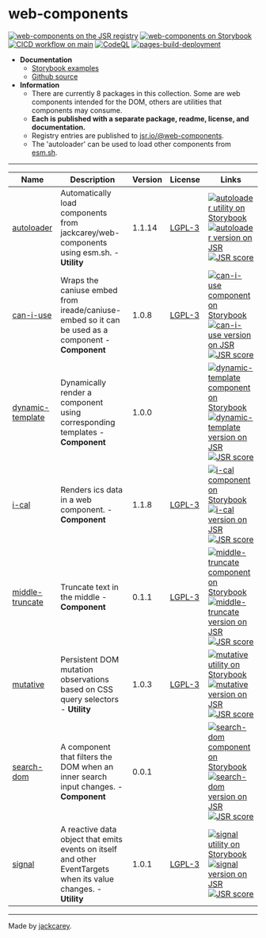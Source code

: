 # web-components

[![web-components on the JSR registry](https://jsr.io/badges/@web-components)](https://jsr.io/@web-components)
[![web-components on Storybook](https://cdn.jsdelivr.net/gh/storybookjs/brand@main/badge/badge-storybook.svg)](https://jackcarey.co.uk/web-components/storybook-static/)
[![CICD workflow on main](https://github.com/jackcarey/web-components/actions/workflows/cicd.yml/badge.svg?branch=main)](https://github.com/jackcarey/web-components/actions/workflows/cicd.yml?query=branch%3Amain)
[![CodeQL](https://github.com/jackcarey/web-components/actions/workflows/github-code-scanning/codeql/badge.svg)](https://github.com/jackcarey/web-components/actions/workflows/github-code-scanning/codeql)
[![pages-build-deployment](https://github.com/jackcarey/web-components/actions/workflows/pages/pages-build-deployment/badge.svg)](https://github.com/jackcarey/web-components/actions/workflows/pages/pages-build-deployment)

-   **Documentation**
    -   [Storybook examples](https://jackcarey.co.uk/web-components/docs/)
    -   [Github source](https://github.com/jackcarey/web-components)
-   **Information**
    -   There are currently 8 packages in this collection. Some are web components intended for the DOM, others are utilities that components may consume.
    -   **Each is published with a separate package, readme, license, and documentation.**
    -   Registry entries are published to [jsr.io/@web-components](https://jsr.io/@web-components).
    -   The 'autoloader' can be used to load other components from [esm.sh](https://esm.sh/).

---

| Name | Description | Version | License | Links |
| --- | --- | --- | --- | --- |
| [autoloader](https://jackcarey.co.uk/web-components/docs/?path=/docs/utilities-autoloader) | Automatically load components from jackcarey/web-components using esm.sh. - **Utility** | 1.1.14 | [LGPL-3](https://www.tldrlegal.com/search?query=LGPL-3) | [![autoloader utility on Storybook](https://cdn.jsdelivr.net/gh/storybookjs/brand@main/badge/badge-storybook.svg)](https://jackcarey.co.uk/web-components/docs/?path=/docs/utilities-autoloader) [![autoloader version on JSR](https://jsr.io/badges/@web-components/autoloader)](https://jsr.io/@web-components/autoloader/versions) [![JSR score](https://jsr.io/badges/@web-components/autoloader/score)](https://jsr.io/@web-components/autoloader/score) |
| [can-i-use](https://jackcarey.co.uk/web-components/docs/?path=/docs/components-can-i-use) | Wraps the caniuse embed from ireade/caniuse-embed so it can be used as a component - **Component** | 1.0.8 | [LGPL-3](https://www.tldrlegal.com/search?query=LGPL-3) | [![can-i-use component on Storybook](https://cdn.jsdelivr.net/gh/storybookjs/brand@main/badge/badge-storybook.svg)](https://jackcarey.co.uk/web-components/docs/?path=/docs/components-can-i-use) [![can-i-use version on JSR](https://jsr.io/badges/@web-components/can-i-use)](https://jsr.io/@web-components/can-i-use/versions) [![JSR score](https://jsr.io/badges/@web-components/can-i-use/score)](https://jsr.io/@web-components/can-i-use/score) |
| [dynamic-template](https://jackcarey.co.uk/web-components/docs/?path=/docs/components-dynamic-template) | Dynamically render a component using corresponding templates - **Component** | 1.0.0 | [](https://www.tldrlegal.com/search?query=) | [![dynamic-template component on Storybook](https://cdn.jsdelivr.net/gh/storybookjs/brand@main/badge/badge-storybook.svg)](https://jackcarey.co.uk/web-components/docs/?path=/docs/components-dynamic-template) [![dynamic-template version on JSR](https://jsr.io/badges/@web-components/dynamic-template)](https://jsr.io/@web-components/dynamic-template/versions) [![JSR score](https://jsr.io/badges/@web-components/dynamic-template/score)](https://jsr.io/@web-components/dynamic-template/score) |
| [i-cal](https://jackcarey.co.uk/web-components/docs/?path=/docs/components-i-cal) | Renders ics data in a web component. - **Component** | 1.1.8 | [LGPL-3](https://www.tldrlegal.com/search?query=LGPL-3) | [![i-cal component on Storybook](https://cdn.jsdelivr.net/gh/storybookjs/brand@main/badge/badge-storybook.svg)](https://jackcarey.co.uk/web-components/docs/?path=/docs/components-i-cal) [![i-cal version on JSR](https://jsr.io/badges/@web-components/i-cal)](https://jsr.io/@web-components/i-cal/versions) [![JSR score](https://jsr.io/badges/@web-components/i-cal/score)](https://jsr.io/@web-components/i-cal/score) |
| [middle-truncate](https://jackcarey.co.uk/web-components/docs/?path=/docs/components-middle-truncate) | Truncate text in the middle - **Component** | 0.1.1 | [LGPL-3](https://www.tldrlegal.com/search?query=LGPL-3) | [![middle-truncate component on Storybook](https://cdn.jsdelivr.net/gh/storybookjs/brand@main/badge/badge-storybook.svg)](https://jackcarey.co.uk/web-components/docs/?path=/docs/components-middle-truncate) [![middle-truncate version on JSR](https://jsr.io/badges/@web-components/middle-truncate)](https://jsr.io/@web-components/middle-truncate/versions) [![JSR score](https://jsr.io/badges/@web-components/middle-truncate/score)](https://jsr.io/@web-components/middle-truncate/score) |
| [mutative](https://jackcarey.co.uk/web-components/docs/?path=/docs/utilities-mutative) | Persistent DOM mutation observations based on CSS query selectors - **Utility** | 1.0.3 | [LGPL-3](https://www.tldrlegal.com/search?query=LGPL-3) | [![mutative utility on Storybook](https://cdn.jsdelivr.net/gh/storybookjs/brand@main/badge/badge-storybook.svg)](https://jackcarey.co.uk/web-components/docs/?path=/docs/utilities-mutative) [![mutative version on JSR](https://jsr.io/badges/@web-components/mutative)](https://jsr.io/@web-components/mutative/versions) [![JSR score](https://jsr.io/badges/@web-components/mutative/score)](https://jsr.io/@web-components/mutative/score) |
| [search-dom](https://jackcarey.co.uk/web-components/docs/?path=/docs/components-search-dom) | A component that filters the DOM when an inner search input changes. - **Component** | 0.0.1 | [](https://www.tldrlegal.com/search?query=) | [![search-dom component on Storybook](https://cdn.jsdelivr.net/gh/storybookjs/brand@main/badge/badge-storybook.svg)](https://jackcarey.co.uk/web-components/docs/?path=/docs/components-search-dom) [![search-dom version on JSR](https://jsr.io/badges/@web-components/search-dom)](https://jsr.io/@web-components/search-dom/versions) [![JSR score](https://jsr.io/badges/@web-components/search-dom/score)](https://jsr.io/@web-components/search-dom/score) |
| [signal](https://jackcarey.co.uk/web-components/docs/?path=/docs/utilities-signal) | A reactive data object that emits events on itself and other EventTargets when its value changes. - **Utility** | 1.0.1 | [LGPL-3](https://www.tldrlegal.com/search?query=LGPL-3) | [![signal utility on Storybook](https://cdn.jsdelivr.net/gh/storybookjs/brand@main/badge/badge-storybook.svg)](https://jackcarey.co.uk/web-components/docs/?path=/docs/utilities-signal) [![signal version on JSR](https://jsr.io/badges/@web-components/signal)](https://jsr.io/@web-components/signal/versions) [![JSR score](https://jsr.io/badges/@web-components/signal/score)](https://jsr.io/@web-components/signal/score) |



---

Made by [jackcarey](https://jackcarey.co.uk/).
